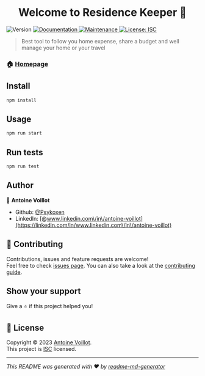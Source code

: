 <h1 align="center">Welcome to Residence Keeper 👋</h1>
<p>
  <img alt="Version" src="https://img.shields.io/badge/version-0.1.0-blue.svg?cacheSeconds=2592000" />
  <a href="https://github.com/Psykoxen/ResidenceKeeper#readme" target="_blank">
    <img alt="Documentation" src="https://img.shields.io/badge/documentation-yes-brightgreen.svg" />
  </a>
  <a href="https://github.com/Psykoxen/ResidenceKeeper/graphs/commit-activity" target="_blank">
    <img alt="Maintenance" src="https://img.shields.io/badge/Maintained%3F-yes-green.svg" />
  </a>
  <a href="https://github.com/Psykoxen/ResidenceKeeper/blob/master/LICENSE" target="_blank">
    <img alt="License: ISC" src="https://img.shields.io/github/license/Psykoxen/Residence Keeper" />
  </a>
</p>

> Best tool to follow you home expense, share a budget and well manage your home or your travel

### 🏠 [Homepage](https://github.com/Psykoxen/ResidenceKeeper#readme)

## Install

```sh
npm install
```

## Usage

```sh
npm run start
```

## Run tests

```sh
npm run test
```

## Author

👤 **Antoine Voillot**

* Github: [@Psykoxen](https://github.com/Psykoxen)
* LinkedIn: [@www.linkedin.com\/in\/antoine-voillot](https://linkedin.com/in/www.linkedin.com\/in\/antoine-voillot)

## 🤝 Contributing

Contributions, issues and feature requests are welcome!<br />Feel free to check [issues page](https://github.com/Psykoxen/ResidenceKeeper/issues). You can also take a look at the [contributing guide](https://github.com/Psykoxen/ResidenceKeeper/blob/master/CONTRIBUTING.md).

## Show your support

Give a ⭐️ if this project helped you!

## 📝 License

Copyright © 2023 [Antoine Voillot](https://github.com/Psykoxen).<br />
This project is [ISC](https://github.com/Psykoxen/ResidenceKeeper/blob/master/LICENSE) licensed.

***
_This README was generated with ❤️ by [readme-md-generator](https://github.com/kefranabg/readme-md-generator)_